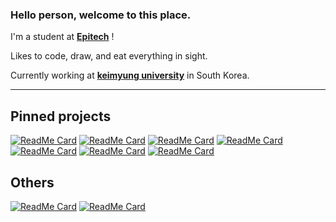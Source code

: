 ### Hello person, welcome to this place.

I'm a student at [**Epitech**](https://www.epitech.eu/fr/ecole-informatique-nancy/) !

Likes to code, draw, and eat everything in sight.

Currently working at [**keimyung university**](http://www.keimyung.ac.kr/uni/main/main.jsp) in South Korea.

-----
## Pinned projects
[![ReadMe Card](https://github-readme-stats.vercel.app/api/pin/?username=ltabis&repo=accounts-cli&theme=dracula)](https://github.com/ltabis/accounts-cli)
[![ReadMe Card](https://github-readme-stats.vercel.app/api/pin/?username=matteovol&repo=EclataxEngine&theme=dracula)](https://github.com/matteovol/EclataxEngine)
[![ReadMe Card](https://github-readme-stats.vercel.app/api/pin/?username=ltabis&repo=deBruijnSequence&theme=dracula)](https://github.com/ltabis/deBruijnSequence)
[![ReadMe Card](https://github-readme-stats.vercel.app/api/pin/?username=ltabis&repo=raytracer&theme=dracula)](https://github.com/ltabis/raytracer)
[![ReadMe Card](https://github-readme-stats.vercel.app/api/pin/?username=ltabis&repo=GuessTheNumberQT&theme=dracula)](https://github.com/ltabis/GuessTheNumberQT)
[![ReadMe Card](https://github-readme-stats.vercel.app/api/pin/?username=ltabis&repo=lingo&theme=dracula)](https://github.com/ltabis/lingo)
[![ReadMe Card](https://github-readme-stats.vercel.app/api/pin/?username=ltabis&repo=electron-dev-environment&theme=dracula)](https://github.com/ltabis/electron-dev-environment)

## Others
[![ReadMe Card](https://github-readme-stats.vercel.app/api/pin/?username=ltabis&repo=MylibC&theme=cobalt)](https://github.com/ltabis/MylibC)
[![ReadMe Card](https://github-readme-stats.vercel.app/api/pin/?username=ltabis&repo=Utility-scripts&theme=cobalt)](https://github.com/ltabis/Utility-scripts)
